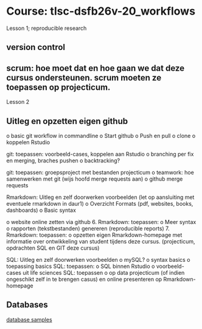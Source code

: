 # Course: tlsc-dsfb26v-20_workflows


Lesson 1; reproducible research

## version control

## scrum: hoe moet dat en hoe gaan we dat deze cursus ondersteunen. scrum moeten ze toepassen op projecticum.

Lesson 2 

## Uitleg en opzetten eigen github

o basic git workflow in commandline
o Start github
o Push en pull
o clone
o koppelen Rstudio

git: toepassen: voorbeeld-cases, koppelen aan Rstudio
o branching per fix en merging, braches pushen
o backtracking?

git: toepassen: groepsproject met bestanden projecticum
o teamwork: hoe samenwerken met git (wijs hoofd merge requests aan)
o github merge requests

Rmarkdown: Uitleg en zelf doorwerken voorbeelden (let op aansluiting met eventuele rmarkdown in daur1)
o Overzicht Formats (pdf, websites, books, dashboards)
o Basic syntax

o website online zetten via github 6. Rmarkdown: toepassen: o Meer syntax o rapporten (tekstbestanden) genereren (reproducible reports) 7. Rmarkdown: toepassen: o opzetten eigen Rmarkdown-homepage met informatie over ontwikkeling van student tijdens deze cursus. (projecticum, opdrachten SQL en GIT deze cursus)

SQL: Uitleg en zelf doorwerken voorbeelden
o mySQL?
o syntax basics
o toepassing basics
SQL: toepassen:
o SQL binnen Rstudio
o voorbeeld-cases uit life sciences
SQL: toepassen
o op data projecticum (of indien ongeschikt zelf in te brengen casus) en online presenteren op Rmarkdown-homepage



## Databases 

[database samples](https://wiki.postgresql.org/wiki/Sample_Databases)



